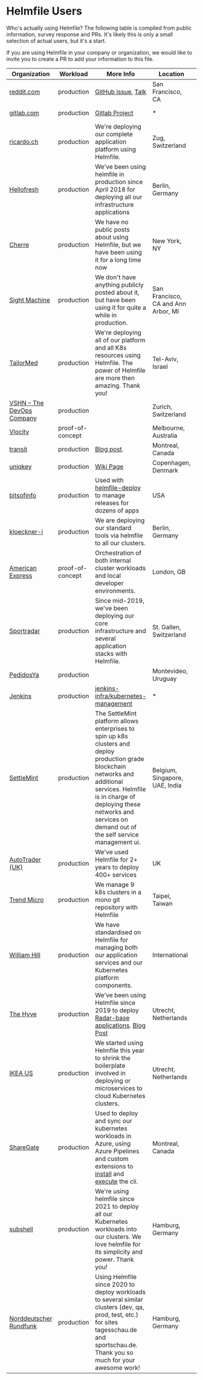 # Helmfile Users

Who's actually using Helmfile? The following table is compiled from public information, survey response and PRs. It's
likely this is only a small selection of actual users, but it's a start.

If you are using Helmfile in your company or organization, we would like to invite you to create a PR to add your
information to this file.

<!-- TABLE_START -->
| Organization | Workload | More Info | Location | Added |
|---|---|---|---|---|
| [reddit.com](https://www.reddit.com/) | production | [GitHub issue](https://github.com/roboll/helmfile/issues/96#issue-312012249), [Talk](https://www.slideshare.net/GregoryTaylor11/helm-at-reddit-from-local-dev-staging-to-production) | San Francisco, CA | April 2018 |
| [gitlab.com](https://gitlab.com/) | production | [Gitlab Project](https://gitlab.com/gitlab-com/gl-infra/k8s-workloads/gitlab-com/-/tree/master) | * | August 2022 |
| [ricardo.ch](https://www.ricardo.ch/) | production | We're deploying our complete application platform using Helmfile. | Zug, Switzerland | April 2018 |
| [Hellofresh](https://engineering.hellofresh.com/) | production | We've been using helmfile in production since April 2018 for deploying all our infrastructure applications | Berlin, Germany | April 2018 |
| [Cherre](https://cherre.com/) | production | We have no public posts about using Helmfile, but we have been using it for a long time now | New York, NY | October 2018 |
| [Sight Machine](https://sightmachine.com/) | production | We don't have anything publicly posted about it, but have been using it for quite a while in production. | San Francisco, CA and Ann Arbor, MI | December 2018 |
| [TailorMed](https://tailormed.co/) | production | We're deploying all of our platform and all K8s resources using Helmfile. The power of Helmfile are more then amazing. Thank you! | Tel-Aviv, Israel | September 2020 |
| [VSHN – The DevOps Company](https://vshn.ch) | production	| | Zurich, Switzerland | March 2019 |
| [Vlocity](https://vlocity.com/) | proof-of-concept | | Melbourne, Australia | March 2019 |
| [transit](https://transit.app/) | production | [Blog post](https://medium.com/@naseem_60378/helmfile-its-like-a-helm-for-your-helm-74a908581599). | Montreal, Canada | March 2019 |
| [uniqkey](https://uniqkey.eu/) | production | [Wiki Page](https://ocd-scm.github.io/ocd-meta/) | Copenhagen, Denmark | April 2019 |
| [bitsofinfo](https://github.com/bitsofinfo/helmfile-deploy) | production | Used with [helmfile-deploy](https://github.com/bitsofinfo/helmfile-deploy) to manage releases for dozens of apps | USA | July 2019 |
| [kloeckner-i](https://www.kloeckner-i.com/) | production | We are deploying our standard tools via helmfile to all our clusters.  | Berlin, Germany | September 2019 |
| [American Express](https://www.americanexpress.com) | proof-of-concept | Orchestration of both internal cluster workloads and local developer environments. | London, GB | January 2020 |
| [Sportradar](https://www.sportradar.com) | production | Since mid-2019, we've been deploying our core infrastructure and several application stacks with Helmfile. | St. Gallen, Switzerland | March 2020 |
| [PedidosYa](https://www.pedidosya.com) | production | | Montevideo, Uruguay | June 2020 |
| [Jenkins](https://jenkins.io) | production | [jenkins-infra/kubernetes-management](https://github.com/jenkins-infra/kubernetes-management) | * | July 2020 |
| [SettleMint](https://settlemint.com) | production | The SettleMint platform allows enterprises to spin up k8s clusters and deploy production grade blockchain networks and additional services. Helmfile is in charge of deploying these networks and services on demand out of the self service management ui. | Belgium, Singapore, UAE, India | October 2020 |
| [AutoTrader (UK)](https://www.autotrader.co.uk) | production | We've used Helmfile for 2+ years to deploy 400+ services | UK | October 2020 |
| [Trend Micro](https://www.trendmicro.com) | production | We manage 9 k8s clusters in a mono git repository with Helmfile | Taipei, Taiwan |  December 2019 |
| [William Hill](https://www.williamhill.com) | production | We have standardised on Helmfile for managing both our application services and our Kubernetes platform components. | International |  March 2021 |
| [The Hyve](https://www.thehyve.nl) | production | We've been using Helmfile since 2019 to deploy [Radar-base applications](https://github.com/RADAR-base/RADAR-Kubernetes). [Blog Post](https://www.thehyve.nl/articles/kubernetes-added-to-radar-base) | Utrecht, Netherlands |  April 2021 |
| [IKEA US](https://www.ikea.com) | production | We started using Helmfile this year to shrink the boilerplate involved in deploying or microservices to cloud Kubernetes clusters. | Utrecht, Netherlands |  April 2021 |
| [ShareGate](https://www.sharegate.com) | production | Used to deploy and sync our kubernetes workloads in Azure, using Azure Pipelines and custom extensions to [install](https://marketplace.visualstudio.com/items?itemName=GSoft.HelmfileInstaller) and [execute](https://marketplace.visualstudio.com/items?itemName=GSoft.HelmfileRunner) the cli. | Montreal, Canada |  June 2021 |
| [subshell](https://subshell.com) | production | We're using helmfile since 2021 to deploy all our Kubernetes workloads into our clusters. We love helmfile for its simplicity and power. Thank you! | Hamburg, Germany | August 2022 |
| [Norddeutscher Rundfunk](https://www.ndr.de) | production | Using Helmfile since 2020 to deploy workloads to several similar clusters (dev, qa, prod, test, etc.) for sites tagesschau.de and sportschau.de. Thank you so much for your awesome work! | Hamburg, Germany | August 2022 |
<!-- TABLE_END -->
